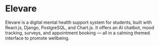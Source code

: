 # Elevare
Elevare is a digital mental health support system for students, built with React.js, Django, PostgreSQL, and Chart.js. It offers an AI chatbot, mood tracking, surveys, and appointment booking — all in a calming themed interface to promote wellbeing.

